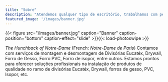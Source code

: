 ```yaml
---
title: "Sobre"
description: "Atendemos qualquer tipo de escritório, trabalhamos com pequenas, médias ou grandes empresas da indústria automobilística, têxtil, farmacêutica, alimentícia, varejista, comércio e etc."
featured_image: '/images/banner.jpg'
---
```

{{< figure src="/images/banner.jpg" caption="Banner" caption-position="bottom" caption-effect="slide" >}}{{< load-photoswipe >}}

_The Hunchback of Notre-Dame_ (French: _Notre-Dame de Paris_) Contamos com serviços de montagem e desmontagem de Divisórias Eucatéx, Drywall, Forro de Gesso, Forro PVC, Forro de isopor, entre outros. Estamos prontos para oferecer soluções profissionais na instalação de produtos de qualidade no ramo de divisórias Eucatéx, Drywall, forros de gesso, PVC, Isopor, etc.
